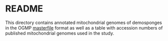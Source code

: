# README
This directory contains annotated mitochondrial genomes of 
demosponges in the OGMP [masterfile](https://megasun.bch.umontreal.ca/ogmp/masterfile/intro.html) 
format as well as a table with accession numbers of published
mitochondrial genomes used in the study.

